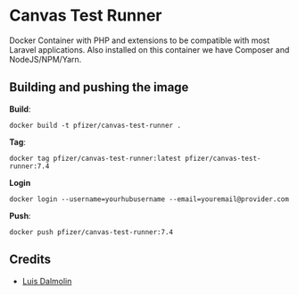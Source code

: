 # Canvas Test Runner

Docker Container with PHP and extensions to be compatible with most Laravel applications. Also installed on this container we have Composer and NodeJS/NPM/Yarn.

## Building and pushing the image

**Build**:

```
docker build -t pfizer/canvas-test-runner .
```

**Tag**:

```
docker tag pfizer/canvas-test-runner:latest pfizer/canvas-test-runner:7.4
```

**Login**
```
docker login --username=yourhubusername --email=youremail@provider.com
```


**Push**:

```
docker push pfizer/canvas-test-runner:7.4
```

## Credits

- [Luis Dalmolin](https://github.com/luisdalmolin)
